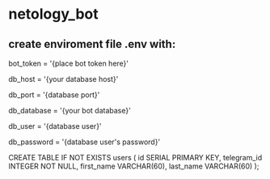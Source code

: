 # netology_bot

## create enviroment file .env with:
bot_token = '{place bot token here}'

db_host = '{your database host}'

db_port = '{database port}'

db_database = '{your bot database}'

db_user = '{database user}'

db_password = '{database user's password}'



CREATE TABLE IF NOT EXISTS users (
	id SERIAL PRIMARY KEY,
	telegram_id INTEGER NOT NULL,
    first_name VARCHAR(60),
    last_name VARCHAR(60)
);